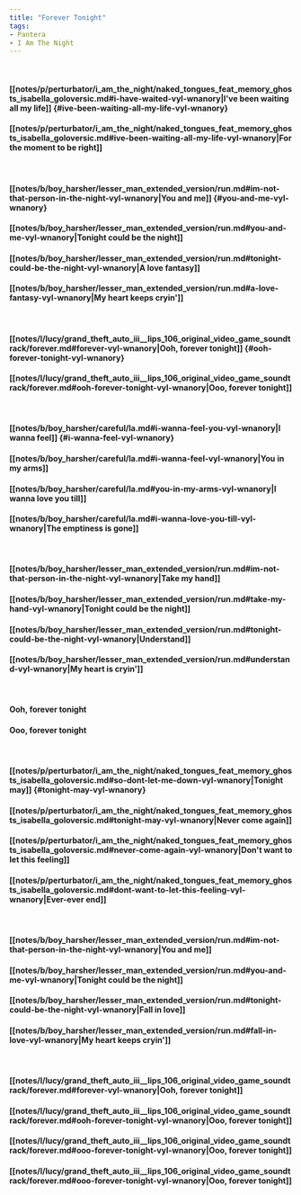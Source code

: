 ```yaml
---
title: "Forever Tonight"
tags:
- Pantera
- I Am The Night
---
```

&nbsp;
#### [[notes/p/perturbator/i_am_the_night/naked_tongues_feat_memory_ghosts_isabella_goloversic.md#i-have-waited-vyl-wnanory|I've been waiting all my life]] {#ive-been-waiting-all-my-life-vyl-wnanory}
#### [[notes/p/perturbator/i_am_the_night/naked_tongues_feat_memory_ghosts_isabella_goloversic.md#ive-been-waiting-all-my-life-vyl-wnanory|For the moment to be right]]
&nbsp;
#### [[notes/b/boy_harsher/lesser_man_extended_version/run.md#im-not-that-person-in-the-night-vyl-wnanory|You and me]] {#you-and-me-vyl-wnanory}
#### [[notes/b/boy_harsher/lesser_man_extended_version/run.md#you-and-me-vyl-wnanory|Tonight could be the night]]
#### [[notes/b/boy_harsher/lesser_man_extended_version/run.md#tonight-could-be-the-night-vyl-wnanory|A love fantasy]]
#### [[notes/b/boy_harsher/lesser_man_extended_version/run.md#a-love-fantasy-vyl-wnanory|My heart keeps cryin']]
&nbsp;
#### [[notes/l/lucy/grand_theft_auto_iii__lips_106_original_video_game_soundtrack/forever.md#forever-vyl-wnanory|Ooh, forever tonight]] {#ooh-forever-tonight-vyl-wnanory}
#### [[notes/l/lucy/grand_theft_auto_iii__lips_106_original_video_game_soundtrack/forever.md#ooh-forever-tonight-vyl-wnanory|Ooo, forever tonight]]
&nbsp;
#### [[notes/b/boy_harsher/careful/la.md#i-wanna-feel-you-vyl-wnanory|I wanna feel]] {#i-wanna-feel-vyl-wnanory}
#### [[notes/b/boy_harsher/careful/la.md#i-wanna-feel-vyl-wnanory|You in my arms]]
#### [[notes/b/boy_harsher/careful/la.md#you-in-my-arms-vyl-wnanory|I wanna love you till]]
#### [[notes/b/boy_harsher/careful/la.md#i-wanna-love-you-till-vyl-wnanory|The emptiness is gone]]
&nbsp;
#### [[notes/b/boy_harsher/lesser_man_extended_version/run.md#im-not-that-person-in-the-night-vyl-wnanory|Take my hand]]
#### [[notes/b/boy_harsher/lesser_man_extended_version/run.md#take-my-hand-vyl-wnanory|Tonight could be the night]]
#### [[notes/b/boy_harsher/lesser_man_extended_version/run.md#tonight-could-be-the-night-vyl-wnanory|Understand]]
#### [[notes/b/boy_harsher/lesser_man_extended_version/run.md#understand-vyl-wnanory|My heart is cryin']]
&nbsp;
#### Ooh, forever tonight
#### Ooo, forever tonight
&nbsp;
#### [[notes/p/perturbator/i_am_the_night/naked_tongues_feat_memory_ghosts_isabella_goloversic.md#so-dont-let-me-down-vyl-wnanory|Tonight may]] {#tonight-may-vyl-wnanory}
#### [[notes/p/perturbator/i_am_the_night/naked_tongues_feat_memory_ghosts_isabella_goloversic.md#tonight-may-vyl-wnanory|Never come again]]
#### [[notes/p/perturbator/i_am_the_night/naked_tongues_feat_memory_ghosts_isabella_goloversic.md#never-come-again-vyl-wnanory|Don't want to let this feeling]]
#### [[notes/p/perturbator/i_am_the_night/naked_tongues_feat_memory_ghosts_isabella_goloversic.md#dont-want-to-let-this-feeling-vyl-wnanory|Ever-ever end]]
&nbsp;
#### [[notes/b/boy_harsher/lesser_man_extended_version/run.md#im-not-that-person-in-the-night-vyl-wnanory|You and me]]
#### [[notes/b/boy_harsher/lesser_man_extended_version/run.md#you-and-me-vyl-wnanory|Tonight could be the night]]
#### [[notes/b/boy_harsher/lesser_man_extended_version/run.md#tonight-could-be-the-night-vyl-wnanory|Fall in love]]
#### [[notes/b/boy_harsher/lesser_man_extended_version/run.md#fall-in-love-vyl-wnanory|My heart keeps cryin']]
&nbsp;
#### [[notes/l/lucy/grand_theft_auto_iii__lips_106_original_video_game_soundtrack/forever.md#forever-vyl-wnanory|Ooh, forever tonight]]
#### [[notes/l/lucy/grand_theft_auto_iii__lips_106_original_video_game_soundtrack/forever.md#ooh-forever-tonight-vyl-wnanory|Ooo, forever tonight]]
#### [[notes/l/lucy/grand_theft_auto_iii__lips_106_original_video_game_soundtrack/forever.md#ooo-forever-tonight-vyl-wnanory|Ooo, forever tonight]]
#### [[notes/l/lucy/grand_theft_auto_iii__lips_106_original_video_game_soundtrack/forever.md#ooo-forever-tonight-vyl-wnanory|Ooo, forever tonight]]

